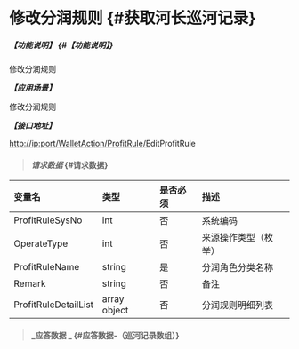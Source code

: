 # 修改分润规则 {#获取河长巡河记录}

##### _【功能说明】_ {#【功能说明】}

修改分润规则

_**【应用场景】**_

修改分润规则

_**【接口地址】**_

[http://ip:port/WalletAction/ProfitRule/E](http://ip:port/HMQuery/PatrolRiver/GetPatrolRivers)ditProfitRule

> #### _请求数据_ {#请求数据}

| 变量名 | 类型 | 是否必须 | 描述 |
| :--- | :--- | :--- | :--- |
| ProfitRuleSysNo | int | 否 | 系统编码 |
| OperateType | int | 否 | 来源操作类型（枚举） |
| ProfitRuleName | string | 是 | 分润角色分类名称 |
| Remark | string | 否 | 备注 |
| ProfitRuleDetailList | array object | 否 | 分润规则明细列表 |

> #### _应答数据 _ {#应答数据-（巡河记录数组）}



